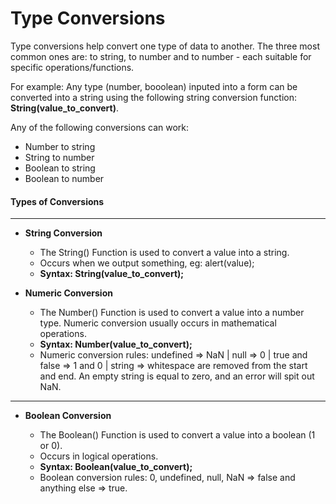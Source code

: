 # Type Conversions

Type conversions help convert one type of data to another. The three most common ones are: to string, to number and to number - each suitable for specific operations/functions.

For example: Any type (number, booolean) inputed into a form can be converted into a string using the following string conversion function: **String(value_to_convert)**.

Any of the following conversions can work:

* Number to string
* String to number
* Boolean to string
* Boolean to number

#### Types of Conversions
***

* **String Conversion**

  - The String() Function is used to convert a value into a string.
  - Occurs when we output something, eg: alert(value);
  - **Syntax: String(value_to_convert);**

* **Numeric Conversion**

  - The Number() Function is used to convert a value into a number type. Numeric conversion usually occurs in mathematical operations.
  - **Syntax: Number(value_to_convert);**
  - Numeric conversion rules: undefined => NaN | null => 0 | true and false => 1 and 0 | string => whitespace are removed from the start and end. An empty string is equal to zero, and an error will spit out NaN.
***

* **Boolean Conversion**

  - The Boolean() Function is used to convert a value into a boolean (1 or 0).
  - Occurs in logical operations.
  - **Syntax: Boolean(value_to_convert);**
  - Boolean conversion rules: 0, undefined, null, NaN => false and anything else => true.
